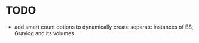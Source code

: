 # TODO
 - add smart count options to dynamically create separate instances of ES, Graylog and its volumes